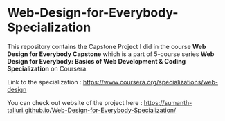 # Web-Design-for-Everybody-Specialization

This repository contains the Capstone Project I did in the course **Web Design for Everybody Capstone** which is a part of 5-course series **Web Design for Everybody: Basics of Web Development & Coding Specialization** on Coursera.

Link to the specialization : https://www.coursera.org/specializations/web-design

You can check out website of the project here : https://sumanth-talluri.github.io/Web-Design-for-Everybody-Specialization/
